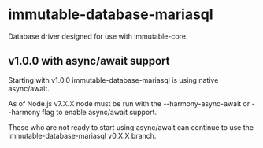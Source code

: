 # immutable-database-mariasql

Database driver designed for use with immutable-core.

## v1.0.0 with async/await support

Starting with v1.0.0 immutable-database-mariasql is using native async/await.

As of Node.js v7.X.X node must be run with the --harmony-async-await or
--harmony flag to enable async/await support.

Those who are not ready to start using async/await can continue to use the
immutable-database-mariasql v0.X.X branch.